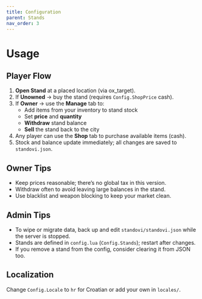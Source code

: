 ```yaml
---
title: Configuration
parent: Stands
nav_order: 3
---
```



# Usage

## Player Flow
1. **Open Stand** at a placed location (via ox_target).
2. If **Unowned** → buy the stand (requires `Config.ShopPrice` cash).
3. If **Owner** → use the **Manage** tab to:
   - Add items from your inventory to stand stock
   - Set **price** and **quantity**
   - **Withdraw** stand balance
   - **Sell** the stand back to the city
4. Any player can use the **Shop** tab to purchase available items (cash).
5. Stock and balance update immediately; all changes are saved to `standovi.json`.

## Owner Tips
- Keep prices reasonable; there’s no global tax in this version.
- Withdraw often to avoid leaving large balances in the stand.
- Use blacklist and weapon blocking to keep your market clean.

## Admin Tips
- To wipe or migrate data, back up and edit `standovi/standovi.json` while the server is stopped.
- Stands are defined in `config.lua` (`Config.Stands`); restart after changes.
- If you remove a stand from the config, consider clearing it from JSON too.

## Localization
Change `Config.Locale` to `hr` for Croatian or add your own in `locales/`.
